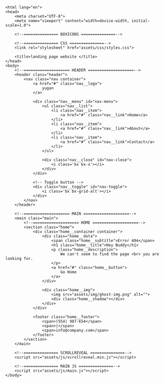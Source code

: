 <!DOCTYPE html>
    <html lang="en">
    <head>
        <meta charset="UTF-8">
        <meta name="viewport" content="width=device-width, initial-scale=1.0">

        <!--=============== BOXICONS ===============-->

        <!--=============== CSS ===============-->
        <link rel="stylesheet" href="assets/css/styles.css">

        <title>landing page website </title>
    </head>
    <body>
        <!--==================== HEADER ====================-->
        <header class="header">
            <nav class="nav container">
                <a href="#" class="nav__logo">
                    yugan
                </a>

                <div class="nav__menu" id="nav-menu">
                    <ul class="nav__list">
                        <li class="nav__item">
                            <a href="#" class="nav__link">Home</a>
                        </li>
                        <li class="nav__item">
                            <a href="#" class="nav__link">About</a>
                        </li>
                        <li class="nav__item">
                            <a href="#" class="nav__link">Contact</a>
                        </li>
                    </ul>

                    <div class="nav__close" id="nav-close">
                        <i class='bx bx-x'></i>
                    </div>
                </div>

                <!-- Toggle button -->
                <div class="nav__toggle" id="nav-toggle">
                    <i class='bx bx-grid-alt'></i>
                </div>
            </nav>
        </header>

        <!--==================== MAIN ====================-->
        <main class="main">
            <!--==================== HOME ====================-->
            <section class="home">
                <div class="home__container container">
                    <div class="home__data">
                        <span class="home__subtitle">Error 404</span>
                        <h1 class="home__title">Hey Buddy</h1>
                        <p class="home__description">
                            We can't seem to find the page <br> you are looking for.
                        </p>
                        <a href="#" class="home__button">
                            Go Home
                        </a>
                    </div>

                    <div class="home__img">
                        <img src="assets/img/ghost-img.png" alt="">
                        <div class="home__shadow"></div>
                    </div>
                </div>

                <footer class="home__footer">
                    <span>(554) 987-654</span>
                    <span>|</span>
                    <span>info@company.com</span>
                </footer>
            </section>
        </main>

        <!--=============== SCROLLREVEAL ===============-->
        <script src="assets/js/scrollreveal.min.js"></script>

        <!--=============== MAIN JS ===============-->
        <script src="assets/js/main.js"></script>
    </body>
</html>
